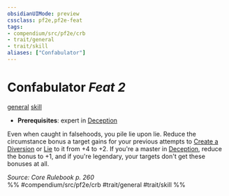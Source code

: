 ```yaml
---
obsidianUIMode: preview
cssclass: pf2e,pf2e-feat
tags:
- compendium/src/pf2e/crb
- trait/general
- trait/skill
aliases: ["Confabulator"]
---
```

# Confabulator  *Feat 2*  
[general](../../rules/traits/general.md)  [skill](../../rules/traits/skill.md)  

- **Prerequisites**: expert in [Deception](../skills.md#Deception)

Even when caught in falsehoods, you pile lie upon lie. Reduce the circumstance bonus a target gains for your previous attempts to [Create a Diversion](../../rules/actions/create-a-diversion.md) or [Lie](../../rules/actions/lie.md) to it from +4 to +2. If you're a master in [Deception](../skills.md#Deception), reduce the bonus to +1, and if you're legendary, your targets don't get these bonuses at all.

*Source: Core Rulebook p. 260*  
%% #compendium/src/pf2e/crb #trait/general #trait/skill %%